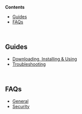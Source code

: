 **Contents**

- [Guides](#guides)
- [FAQs](#faqs)
<!-- - [FAQs](#faqs)
- [Other Lists](#other-lists) -->

<br>

## Guides

- [Downloading, Installing & Using](https://github.com/Anarios/return-youtube-dislike/wiki/Downloading,-Installing-&-Using)
- [Troubleshooting](https://github.com/Anarios/return-youtube-dislike/wiki/Troubleshooting-Guide)
<!-- - [FAQ](FAQ.md)
- [When & How to Report Bugs](Guide__Bug_Reporting.md)
- [Contributing](https://github.com/Anarios/return-youtube-dislike/blob/main/CONTRIBUTING.md) -->
<!-- - [How to update wiki](/) -->

<br>


## FAQs

- [General](https://github.com/Anarios/return-youtube-dislike/blob/main/Guides/FAQ.md)
- [Security](https://github.com/sy-b/return-youtube-dislike/blob/main/Guides/SECURITY-FAQ.md)

<!-- - [Privacy](FAQ_Privacy.md)
- [Technical](FAQ_Technical.md)
- [Creators](FAQ_Creators.md)

<br>

## Other Lists

- [Common Problems](Common_Problems.md)
- [Repeated Questions](Repeated_Questions.md)
- [Repeated Feature requests](Repeated_Feature_requests.md)
- [Repeated Issues](Repeated_Issues.md) -->
